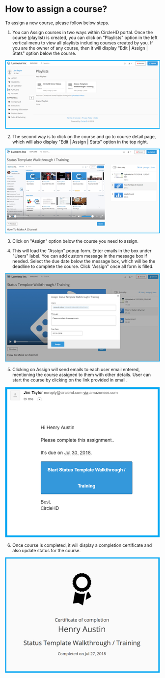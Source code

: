 # How to assign a course?

To assign a new course, please follow below steps.

1. You can Assign courses in two ways within CircleHD portal. Once the course \(playlist\) is created, you can click on "Playlists" option in the left vertical menu to view all playlists including courses created by you. If you are the owner of any course, then it will display "Edit \| Assign \| Stats" option below the course.

![](../.gitbook/assets/playlists-view%20%282%29.png)

2. The second way is to click on the course and go to course detail page, which will also display "Edit \| Assign \| Stats" option in the top right. 

![](../.gitbook/assets/lessons-view.png)

3. Click on "Assign" option below the course you need to assign. 

4. This will load the "Assign" popup form. Enter emails in the box under "Users" label. You can add custom message in the message box if needed. Select the due date below the message box, which will be the deadline to complete the course. Click "Assign" once all form is filled.

![](../.gitbook/assets/assign-lesson.png)

5. Clicking on Assign will send emails to each user email entered, mentioning the course assigned to them with other details. User can start the course by clicking on the link provided in email.

![](../.gitbook/assets/lesson-email%20%281%29.png)

6. Once course is completed, it will display a completion certificate and also update status for the course.

![](../.gitbook/assets/lesson-completion-certificate.png)

